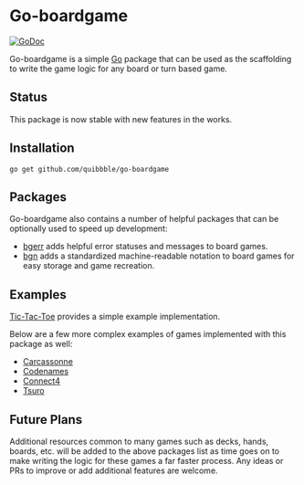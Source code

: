 # Go-boardgame

[![GoDoc](https://godoc.org/github.com/quibbble/go-boardgame?status.svg)](https://godoc.org/github.com/quibbble/go-boardgame)

Go-boardgame is a simple [Go](https://golang.org) package that can be used as the scaffolding to write the game logic for any board or turn based game.

## Status

This package is now stable with new features in the works. 

## Installation

```
go get github.com/quibbble/go-boardgame
```

## Packages

Go-boardgame also contains a number of helpful packages that can be optionally used to speed up development:

- [bgerr](https://github.com/quibbble/go-boardgame/tree/main/pkg/bgerr) adds helpful error statuses and messages to board games.
- [bgn](https://github.com/quibbble/go-boardgame/tree/main/pkg/bgn) adds a standardized machine-readable notation to board games for easy storage and game recreation.

## Examples

[Tic-Tac-Toe](https://github.com/quibbble/go-boardgame/tree/main/examples/tictactoe) provides a simple example implementation.

Below are a few more complex examples of games implemented with this package as well:

- [Carcassonne](https://github.com/quibbble/go-carcassonne)
- [Codenames](https://github.com/quibbble/go-codenames)
- [Connect4](https://github.com/quibbble/go-connect4)
- [Tsuro](https://github.com/quibbble/go-tsuro)

## Future Plans

Additional resources common to many games such as decks, hands, boards, etc. will be added to the above packages list as time goes on to make writing the logic for these games a far faster process. Any ideas or PRs to improve or add additional features are welcome.
